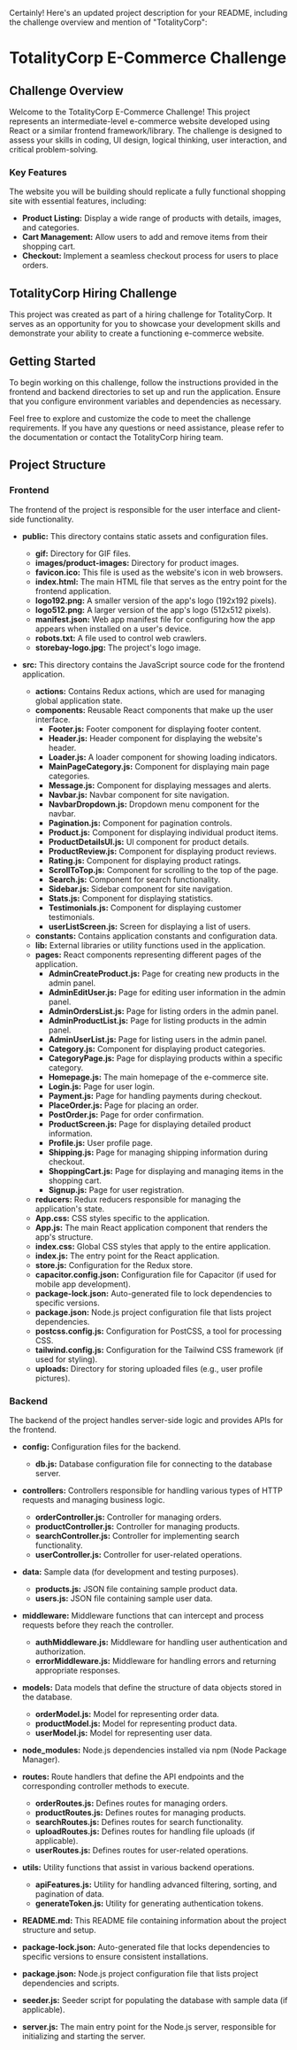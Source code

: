 Certainly! Here's an updated project description for your README, including the challenge overview and mention of "TotalityCorp":

# TotalityCorp E-Commerce Challenge

## Challenge Overview

Welcome to the TotalityCorp E-Commerce Challenge! This project represents an intermediate-level e-commerce website developed using React or a similar frontend framework/library. The challenge is designed to assess your skills in coding, UI design, logical thinking, user interaction, and critical problem-solving.

### Key Features

The website you will be building should replicate a fully functional shopping site with essential features, including:

- **Product Listing:** Display a wide range of products with details, images, and categories.
- **Cart Management:** Allow users to add and remove items from their shopping cart.
- **Checkout:** Implement a seamless checkout process for users to place orders.

## TotalityCorp Hiring Challenge

This project was created as part of a hiring challenge for TotalityCorp. It serves as an opportunity for you to showcase your development skills and demonstrate your ability to create a functioning e-commerce website.

## Getting Started

To begin working on this challenge, follow the instructions provided in the frontend and backend directories to set up and run the application. Ensure that you configure environment variables and dependencies as necessary.

Feel free to explore and customize the code to meet the challenge requirements. If you have any questions or need assistance, please refer to the documentation or contact the TotalityCorp hiring team.

## Project Structure

### Frontend

The frontend of the project is responsible for the user interface and client-side functionality.

- **public:** This directory contains static assets and configuration files.

  - **gif:** Directory for GIF files.
  - **images/product-images:** Directory for product images.
  - **favicon.ico:** This file is used as the website's icon in web browsers.
  - **index.html:** The main HTML file that serves as the entry point for the frontend application.
  - **logo192.png:** A smaller version of the app's logo (192x192 pixels).
  - **logo512.png:** A larger version of the app's logo (512x512 pixels).
  - **manifest.json:** Web app manifest file for configuring how the app appears when installed on a user's device.
  - **robots.txt:** A file used to control web crawlers.
  - **storebay-logo.jpg:** The project's logo image.

- **src:** This directory contains the JavaScript source code for the frontend application.
  - **actions:** Contains Redux actions, which are used for managing global application state.
  - **components:** Reusable React components that make up the user interface.
    - **Footer.js:** Footer component for displaying footer content.
    - **Header.js:** Header component for displaying the website's header.
    - **Loader.js:** A loader component for showing loading indicators.
    - **MainPageCategory.js:** Component for displaying main page categories.
    - **Message.js:** Component for displaying messages and alerts.
    - **Navbar.js:** Navbar component for site navigation.
    - **NavbarDropdown.js:** Dropdown menu component for the navbar.
    - **Pagination.js:** Component for pagination controls.
    - **Product.js:** Component for displaying individual product items.
    - **ProductDetailsUI.js:** UI component for product details.
    - **ProductReview.js:** Component for displaying product reviews.
    - **Rating.js:** Component for displaying product ratings.
    - **ScrollToTop.js:** Component for scrolling to the top of the page.
    - **Search.js:** Component for search functionality.
    - **Sidebar.js:** Sidebar component for site navigation.
    - **Stats.js:** Component for displaying statistics.
    - **Testimonials.js:** Component for displaying customer testimonials.
    - **userListScreen.js:** Screen for displaying a list of users.
  - **constants:** Contains application constants and configuration data.
  - **lib:** External libraries or utility functions used in the application.
  - **pages:** React components representing different pages of the application.
    - **AdminCreateProduct.js:** Page for creating new products in the admin panel.
    - **AdminEditUser.js:** Page for editing user information in the admin panel.
    - **AdminOrdersList.js:** Page for listing orders in the admin panel.
    - **AdminProductList.js:** Page for listing products in the admin panel.
    - **AdminUserList.js:** Page for listing users in the admin panel.
    - **Category.js:** Component for displaying product categories.
    - **CategoryPage.js:** Page for displaying products within a specific category.
    - **Homepage.js:** The main homepage of the e-commerce site.
    - **Login.js:** Page for user login.
    - **Payment.js:** Page for handling payments during checkout.
    - **PlaceOrder.js:** Page for placing an order.
    - **PostOrder.js:** Page for order confirmation.
    - **ProductScreen.js:** Page for displaying detailed product information.
    - **Profile.js:** User profile page.
    - **Shipping.js:** Page for managing shipping information during checkout.
    - **ShoppingCart.js:** Page for displaying and managing items in the shopping cart.
    - **Signup.js:** Page for user registration.
  - **reducers:** Redux reducers responsible for managing the application's state.
  - **App.css:** CSS styles specific to the application.
  - **App.js:** The main React application component that renders the app's structure.
  - **index.css:** Global CSS styles that apply to the entire application.
  - **index.js:** The entry point for the React application.
  - **store.js:** Configuration for the Redux store.
  - **capacitor.config.json:** Configuration file for Capacitor (if used for mobile app development).
  - **package-lock.json:** Auto-generated file to lock dependencies to specific versions.
  - **package.json:** Node.js project configuration file that lists project dependencies.
  - **postcss.config.js:** Configuration for PostCSS, a tool for processing CSS.
  - **tailwind.config.js:** Configuration for the Tailwind CSS framework (if used for styling).
  - **uploads:** Directory for storing uploaded files (e.g., user profile pictures).

### Backend

The backend of the project handles server-side logic and provides APIs for the frontend.

- **config:** Configuration files for the backend.
  - **db.js:** Database configuration file for connecting to the database server.
- **controllers:** Controllers responsible for handling various types of HTTP requests and managing business logic.

  - **orderController.js:** Controller for managing orders.
  - **productController.js:** Controller for managing products.
  - **searchController.js:** Controller for implementing search functionality.
  - **userController.js:** Controller for user-related operations.

- **data:** Sample data (for development and testing purposes).

  - **products.js:** JSON file containing sample product data.
  - **users.js:** JSON file containing sample user data.

- **middleware:** Middleware functions that can intercept and process requests before they reach the controller.

  - **authMiddleware.js:** Middleware for handling user authentication and authorization.
  - **errorMiddleware.js:** Middleware for handling errors and returning appropriate responses.

- **models:** Data models that define the structure of data objects stored in the database.

  - **orderModel.js:** Model for representing order data.
  - **productModel.js:** Model for representing product data.
  - **userModel.js:** Model for representing user data.

- **node_modules:** Node.js dependencies installed via npm (Node Package Manager).

- **routes:** Route handlers that define the API endpoints and the corresponding controller methods to execute.

  - **orderRoutes.js:** Defines routes for managing orders.
  - **productRoutes.js:** Defines routes for managing products.
  - **searchRoutes.js:** Defines routes for search functionality.
  - **uploadRoutes.js:** Defines routes for handling file uploads (if applicable).
  - **userRoutes.js:** Defines routes for user-related operations.

- **utils:** Utility functions that assist in various backend operations.

  - **apiFeatures.js:** Utility for handling advanced filtering, sorting, and pagination of data.
  - **generateToken.js:** Utility for generating authentication tokens.

- **README.md:** This README file containing information about the project structure and setup.

- **package-lock.json:** Auto-generated file that locks dependencies to specific versions to ensure consistent installations.

- **package.json:** Node.js project configuration file that lists project dependencies and scripts.

- **seeder.js:** Seeder script for populating the database with sample data (if applicable).

- **server.js:** The main entry point for the Node.js server, responsible for initializing and starting the server.
